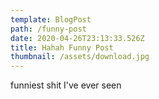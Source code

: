 ```yaml
---
template: BlogPost
path: /funny-post
date: 2020-04-26T23:13:33.526Z
title: Hahah Funny Post
thumbnail: /assets/download.jpg
---
```

funniest shit I've ever seen
